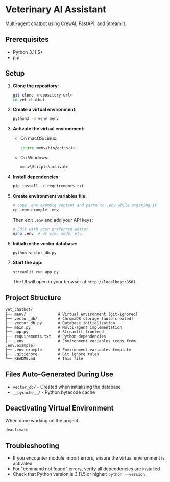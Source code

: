 # Veterinary AI Assistant

Multi-agent chatbot using CrewAI, FastAPI, and Streamlit.

## Prerequisites

- Python 3.11.5+
- pip

## Setup

1. **Clone the repository:**

   ```bash
   git clone <repository-url>
   cd vet_chatbot
   ```

2. **Create a virtual environment:**

   ```bash
   python3 -m venv menv
   ```

3. **Activate the virtual environment:**

   - On macOS/Linux:
     ```bash
     source menv/bin/activate
     ```
   - On Windows:
     ```bash
     menv\Scripts\activate
     ```

4. **Install dependencies:**

   ```bash
   pip install -r requirements.txt
   ```

5. **Create environment variables file:**

   ```bash
   # copy .env.example content and paste to .env while creating it
   cp .env.example .env
   ```

   Then edit `.env` and add your API keys:

   ```bash
   # Edit with your preferred editor
   nano .env  # or vim, code, etc.
   ```

6. **Initialize the vector database:**

   ```bash
   python vector_db.py
   ```

7. **Start the app:**

   ```bash
   streamlit run app.py
   ```

   The UI will open in your browser at `http://localhost:8501`

## Project Structure

```
vet_chatbot/
├── menv/              # Virtual environment (git-ignored)
├── vector_db/         # ChromaDB storage (auto-created)
├── vector_db.py       # Database initialization
├── main.py            # Multi-agent implementation
├── app.py             # Streamlit frontend
├── requirements.txt   # Python dependencies
├── .env               # Environment variables (copy from .env.example)
├── .env.example       # Environment variables template
├── .gitignore         # Git ignore rules
└── README.md          # This file
```

## Files Auto-Generated During Use

- `vector_db/` - Created when initializing the database
- `__pycache__/` - Python bytecode cache

## Deactivating Virtual Environment

When done working on the project:

```bash
deactivate
```

## Troubleshooting

- If you encounter module import errors, ensure the virtual environment is activated
- For "command not found" errors, verify all dependencies are installed
- Check that Python version is 3.11.5 or higher: `python --version`
